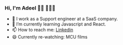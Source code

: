 ### Hi, I'm Adeel 👋🏽 👨🏽‍💻


- 🔭 I work as a Support engineer at a SaaS company.
- 🌱 I’m currently learning Javascript and React.
- 📫 How to reach me: [Linkedin](https://uk.linkedin.com/in/adeel0o0)
- 😄 Currently re-watching: MCU films

